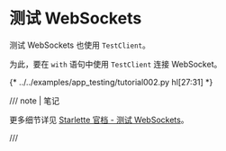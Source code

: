 # 测试 WebSockets

测试 WebSockets 也使用 `TestClient`。

为此，要在 `with` 语句中使用 `TestClient` 连接 WebSocket。

{* ../../examples/app_testing/tutorial002.py hl[27:31] *}

/// note | 笔记

更多细节详见 <a href="https://www.starlette.io/testclient/#testing-websocket-sessions" class="external-link" target="_blank">Starlette 官档 - 测试 WebSockets</a>。

///
